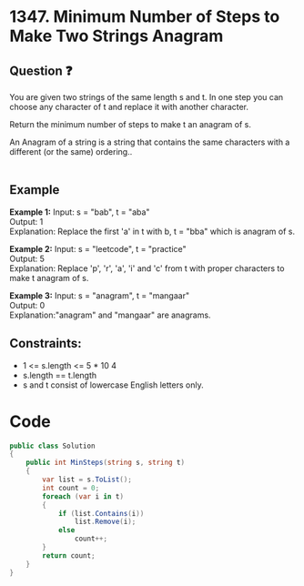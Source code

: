 # 1347. Minimum Number of Steps to Make Two Strings Anagram
## Question ❓ <br>
You are given two strings of the same length s and t. In one step you can choose any character of t and replace it with another character.

  
    
Return the minimum number of steps to make t an anagram of s.

  
    
An Anagram of a string is a string that contains the same characters with a different (or the same) ordering..
<br><br>

## Example

__Example 1:__
Input: s = "bab", t = "aba"     
Output: 1      
Explanation: Replace the first 'a' in t with b, t = "bba" which is anagram of s.
<br>

__Example 2:__  Input: s = "leetcode", t = "practice"     
Output: 5    
Explanation:  Replace 'p', 'r', 'a', 'i' and 'c' from t with proper characters to make t anagram of s.
<br>



      
__Example 3:__  Input: s = "anagram", t = "mangaar"  
Output: 0  
Explanation:"anagram" and "mangaar" are anagrams.
<br>
  
## Constraints:

- 1 <= s.length <= 5 * 10 <pow>4</pow>
- s.length == t.length
- s and t consist of lowercase English letters only.

# Code
```C#
public class Solution
{
    public int MinSteps(string s, string t)
    {
        var list = s.ToList();
        int count = 0;
        foreach (var i in t)
        {
            if (list.Contains(i))
                list.Remove(i);
            else
                count++;
        }
        return count;
    }
}

```
